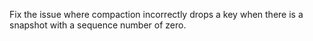 Fix the issue where compaction incorrectly drops a key when there is a snapshot with a sequence number of zero.
